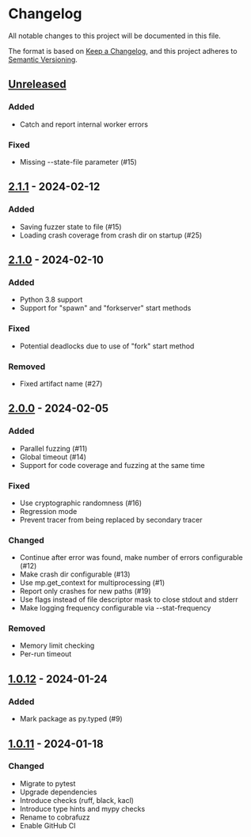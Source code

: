 # Changelog

All notable changes to this project will be documented in this file.

The format is based on [Keep a Changelog](https://keepachangelog.com/en/1.0.0/),
and this project adheres to [Semantic Versioning](https://semver.org/spec/v2.0.0.html).

## [Unreleased]

### Added

- Catch and report internal worker errors

### Fixed

- Missing --state-file parameter (#15)

## [2.1.1] - 2024-02-12

### Added

- Saving fuzzer state to file (#15)
- Loading crash coverage from crash dir on startup (#25)

## [2.1.0] - 2024-02-10

### Added

- Python 3.8 support
- Support for "spawn" and "forkserver" start methods

### Fixed

- Potential deadlocks due to use of "fork" start method

### Removed

- Fixed artifact name (#27)


## [2.0.0] - 2024-02-05

### Added

- Parallel fuzzing (#11)
- Global timeout (#14)
- Support for code coverage and fuzzing at the same time

### Fixed

- Use cryptographic randomness (#16)
- Regression mode
- Prevent tracer from being replaced by secondary tracer

### Changed

- Continue after error was found, make number of errors configurable (#12)
- Make crash dir configurable (#13)
- Use mp.get_context for multiprocessing (#1)
- Report only crashes for new paths (#19)
- Use flags instead of file descriptor mask to close stdout and stderr
- Make logging frequency configurable via --stat-frequency

### Removed

- Memory limit checking
- Per-run timeout

## [1.0.12] - 2024-01-24

### Added

- Mark package as py.typed (#9)

## [1.0.11] - 2024-01-18

### Changed

- Migrate to pytest
- Upgrade dependencies
- Introduce checks (ruff, black, kacl)
- Introduce type hints and mypy checks
- Rename to cobrafuzz
- Enable GitHub CI

[Unreleased]: https://github.com/senier/cobrafuzz/compare/v2.1.1...main
[2.1.1]: https://github.com/senier/cobrafuzz/compare/v2.1.0...v2.1.1
[2.1.0]: https://github.com/senier/cobrafuzz/compare/v2.0.0...v2.1.0
[2.0.0]: https://github.com/senier/cobrafuzz/compare/v1.0.12...v2.0.0
[1.0.12]: https://github.com/senier/cobrafuzz/compare/v1.0.11...v1.0.12
[1.0.11]: https://github.com/senier/cobrafuzz/compare/1.0.10...v1.0.11
